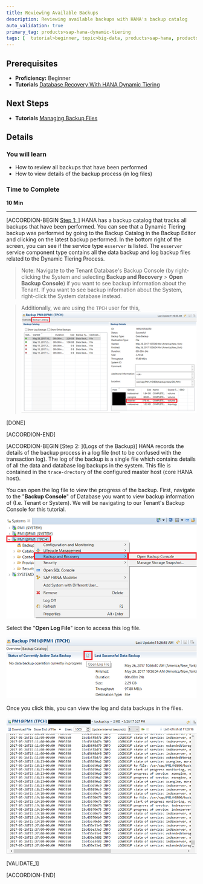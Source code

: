 ```yaml
---
title: Reviewing Available Backups
description: Reviewing available backups with HANA's backup catalog
auto_validation: true
primary_tag: products>sap-hana-dynamic-tiering
tags: [  tutorial>beginner, topic>big-data, products>sap-hana, products>sap-hana-dynamic-tiering, products>sap-hana-studio ]
---
```


## Prerequisites
 - **Proficiency:** Beginner
 - **Tutorials** [Database Recovery With HANA Dynamic Tiering](https://www.sap.com/)


## Next Steps
 - **Tutorials** [Managing Backup Files](https://www.sap.com/)

## Details
### You will learn
- How to review all backups that have been performed
- How to view details of the backup process (in log files)

### Time to Complete
**10 Min**

---

[ACCORDION-BEGIN [Step 1: ](Introduction)]
HANA has a backup catalog that tracks all backups that have been performed. You can see that a Dynamic Tiering backup was performed by going to the Backup Catalog in the Backup Editor and clicking on the latest backup performed. In the bottom right of the screen, you can see if the service type `esserver` is listed. The `esserver` service component type contains all the data backup and log backup files related to the Dynamic Tiering Process.

> Note: Navigate to the Tenant Database's Backup Console (by right-clicking the System and selecting **Backup and Recovery** > **Open Backup Console**) if you want to see  backup information about the Tenant. If you want to see backup information about the System, right-click the System database instead.

> Additionally, we are using the `TPCH` user for this,
![Backup Catalog - Esserver](backup-catalog.png)

[DONE]

[ACCORDION-END]

[ACCORDION-BEGIN [Step 2: ](Logs of the Backup)]
HANA records the details of the backup process in a log file (not to be confused with the transaction log). The log of the backup is a single file which contains details of all the data and database log backups in the system. This file is contained in the `trace-drectory` of the configured master host (core HANA host).

You can open the log file to view the progress of the backup. First, navigate to the "**Backup Console**" of Database you want to view backup information of (I.e. Tenant or System). We will be navigating to our Tenant's Backup Console for this tutorial.

![Backup Console](open-backup-console.png)

Select the "**Open Log File**" icon to access this log file.

![Open Log File](open-log-file.png)

Once you click this, you can view the log and data backups in the files.

![View Log and Data Backups](view-backups.png)

[VALIDATE_1]

[ACCORDION-END]
